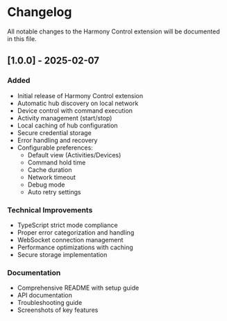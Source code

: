# Changelog

All notable changes to the Harmony Control extension will be documented in this file.

## [1.0.0] - 2025-02-07

### Added
- Initial release of Harmony Control extension
- Automatic hub discovery on local network
- Device control with command execution
- Activity management (start/stop)
- Local caching of hub configuration
- Secure credential storage
- Error handling and recovery
- Configurable preferences:
  - Default view (Activities/Devices)
  - Command hold time
  - Cache duration
  - Network timeout
  - Debug mode
  - Auto retry settings

### Technical Improvements
- TypeScript strict mode compliance
- Proper error categorization and handling
- WebSocket connection management
- Performance optimizations with caching
- Secure storage implementation

### Documentation
- Comprehensive README with setup guide
- API documentation
- Troubleshooting guide
- Screenshots of key features
